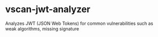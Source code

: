 # vscan-jwt-analyzer
Analyzes JWT (JSON Web Tokens) for common vulnerabilities such as weak algorithms, missing signature

